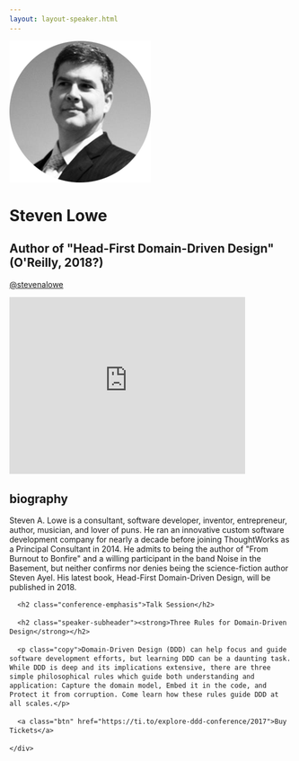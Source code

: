 ```yaml
---
layout: layout-speaker.html
---
```


<div class="container section featured-speaker">
  <div class="row">
    <div class="col-xs-12 col-sm-2 img-container">
      <img class="speaker-page-img" src="../img/speakers/Steven-Lowe-ON.png" />
      </div>
    <div class="col-xs-12 col-sm-10 copy-container">
      <h1 class="speaker-header">Steven Lowe</h1>
      <h2 class="speaker-subtitle">Author of "Head-First Domain-Driven Design" (O'Reilly, 2018?)</h2>
      <p class="copy"><a class="speaker-handle" href="https://twitter.com/stevenalowe" target="_blank">@stevenalowe</a></p>
      <div class="video-responsive">
        <iframe width="420" height="315" src="http://www.youtube.com/embed/NXDCkpD74mE" frameborder="0" allowfullscreen></iframe>
      </div>
      <h2 class="speaker-subheader"><strong>biography</strong></h2>
      <p class="copy">Steven A. Lowe is a consultant, software developer, inventor, entrepreneur, author, musician, and lover of puns. He ran an innovative custom software development company for nearly a decade before joining ThoughtWorks as a Principal Consultant in 2014. He admits to being the author of "From Burnout to Bonfire" and a willing participant in the band Noise in the Basement, but neither confirms nor denies being the science-fiction author Steven Ayel. His latest book, Head-First Domain-Driven Design, will be published in 2018. </p>

      <h2 class="conference-emphasis">Talk Session</h2>

      <h2 class="speaker-subheader"><strong>Three Rules for Domain-Driven Design</strong></h2>

      <p class="copy">Domain-Driven Design (DDD) can help focus and guide software development efforts, but learning DDD can be a daunting task. While DDD is deep and its implications extensive, there are three simple philosophical rules which guide both understanding and application: Capture the domain model, Embed it in the code, and Protect it from corruption. Come learn how these rules guide DDD at all scales.</p>

      <a class="btn" href="https://ti.to/explore-ddd-conference/2017">Buy Tickets</a>

    </div>
</div>
</div>
